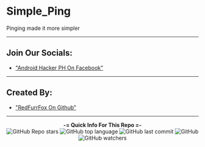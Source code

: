 # Simple_Ping
Pinging made it more simpler

---

## Join Our Socials: 

 - ["Android Hacker PH On Facebook"](https://www.facebook.com/groups/1778790372291663)

---
  
## Created By: 
  
 - ["RedFurrFox On Github"](https://github.com/RedFurrFox)

---

<p align="center"> 
    <b>-= Quick Info For This Repo =-</b><br>
    <img alt="GitHub Repo stars" src="https://img.shields.io/github/stars/RedFurrFox/Simple_Ping?style=social">
    <img alt="GitHub top language" src="https://img.shields.io/github/languages/top/RedFurrFox/Simple_Ping">
    <img alt="GitHub last commit" src="https://img.shields.io/github/last-commit/RedFurrFox/Simple_Ping">
    <img alt="GitHub" src="https://img.shields.io/github/license/RedFurrFox/Simple_Ping">
    <img alt="GitHub watchers" src="https://img.shields.io/github/watchers/RedFurrFox/Simple_Ping?style=social">
</p>
